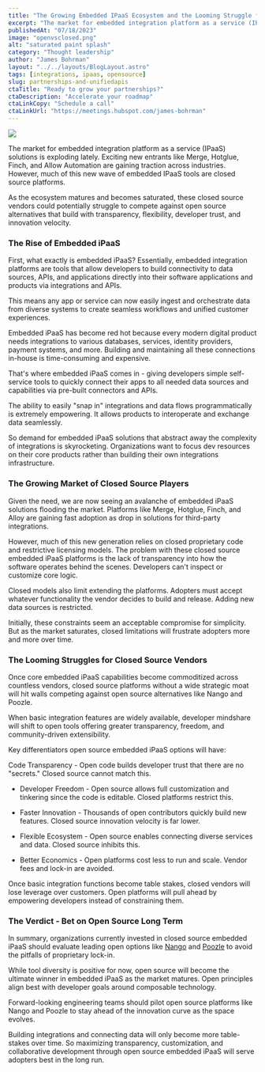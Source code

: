 ```yaml
---
title: "The Growing Embedded IPaaS Ecosystem and the Looming Struggle for Closed Source Platforms"
excerpt: "The market for embedded integration platform as a service (IPaaS) solutions is exploding lately. Exciting new entrants like Merge, Hotglue, Finch, and Allow Automation are gaining traction across industries. However, much of this new wave of embedded IPaaS tools are closed source platforms."
publishedAt: "07/18/2023"
image: "openvsclosed.png"
alt: "saturated paint splash"
category: "Thought leadership"
author: "James Bohrman"
layout: "../../layouts/BlogLayout.astro"
tags: [integrations, ipaas, opensource]
slug: partnerships-and-unifiedapis
ctaTitle: "Ready to grow your partnerships?"
ctaDescription: "Accelerate your roadmap"
ctaLinkCopy: "Schedule a call"
ctaLinkUrl: "https://meetings.hubspot.com/james-bohrman"
---
```


![](../openvsclosed.png)

The market for embedded integration platform as a service (IPaaS) solutions is exploding lately. Exciting new entrants like Merge, Hotglue, Finch, and Allow Automation are gaining traction across industries. However, much of this new wave of embedded IPaaS tools are closed source platforms.

As the ecosystem matures and becomes saturated, these closed source vendors could potentially struggle to compete against open source alternatives that build with transparency, flexibility, developer trust, and innovation velocity.

### The Rise of Embedded iPaaS

First, what exactly is embedded iPaaS? Essentially, embedded integration platforms are tools that allow developers to build connectivity to data sources, APIs, and applications directly into their software applications and products via integrations and APIs.

This means any app or service can now easily ingest and orchestrate data from diverse systems to create seamless workflows and unified customer experiences.

Embedded iPaaS has become red hot because every modern digital product needs integrations to various databases, services, identity providers, payment systems, and more. Building and maintaining all these connections in-house is time-consuming and expensive.

That's where embedded iPaaS comes in - giving developers simple self-service tools to quickly connect their apps to all needed data sources and capabilities via pre-built connectors and APIs.

The ability to easily "snap in" integrations and data flows programmatically is extremely empowering. It allows products to interoperate and exchange data seamlessly.

So demand for embedded iPaaS solutions that abstract away the complexity of integrations is skyrocketing. Organizations want to focus dev resources on their core products rather than building their own integrations infrastructure.

### The Growing Market of Closed Source Players

Given the need, we are now seeing an avalanche of embedded iPaaS solutions flooding the market.  Platforms like Merge, Hotglue, Finch, and Alloy are gaining fast adoption as drop in solutions for third-party integrations. 

However, much of this new generation relies on closed proprietary code and restrictive licensing models. The problem with these closed source embedded iPaaS platforms is the lack of transparency into how the software operates behind the scenes. Developers can't inspect or customize core logic.

Closed models also limit extending the platforms. Adopters must accept whatever functionality the vendor decides to build and release. Adding new data sources is restricted.

Initially, these constraints seem an acceptable compromise for simplicity. But as the market saturates, closed limitations will frustrate adopters more and more over time.

### The Looming Struggles for Closed Source Vendors

Once core embedded iPaaS capabilities become commoditized across countless vendors, closed source platforms without a wide strategic moat will hit walls competing against open source alternatives like Nango and Poozle.

When basic integration features are widely available, developer mindshare will shift to open tools offering greater transparency, freedom, and community-driven extensibility.

Key differentiators open source embedded iPaaS options will have:

 Code Transparency - Open code builds developer trust that there are no "secrets." Closed source cannot match this.

* Developer Freedom - Open source allows full customization and tinkering since the code is editable. Closed platforms restrict this.

* Faster Innovation - Thousands of open contributors quickly build new features. Closed source innovation velocity is far lower.

* Flexible Ecosystem - Open source enables connecting diverse services and data. Closed source inhibits this.

* Better Economics - Open platforms cost less to run and scale. Vendor fees and lock-in are avoided.

Once basic integration functions become table stakes, closed vendors will lose leverage over customers. Open platforms will pull ahead by empowering developers instead of constraining them.

### The Verdict - Bet on Open Source Long Term

In summary, organizations currently invested in closed source embedded iPaaS should evaluate leading open options like [Nango](https://www.nango.dev) and [Poozle](https://www.poozle.dev) to avoid the pitfalls of proprietary lock-in.

While tool diversity is positive for now, open source will become the ultimate winner in embedded iPaaS as the market matures. Open principles align best with developer goals around composable technology.

Forward-looking engineering teams should pilot open source platforms like Nango and Poozle to stay ahead of the innovation curve as the space evolves.

Building integrations and connecting data will only become more table-stakes over time. So maximizing transparency, customization, and collaborative development through open source embedded iPaaS will serve adopters best in the long run.